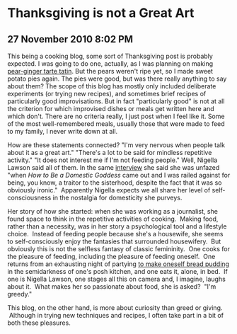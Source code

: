 # Thanksgiving is not a Great Art
## 27 November 2010 8:02 PM

This being a cooking blog, some sort of Thanksgiving post is probably expected. I was going to do one, actually, as I was planning on making [pear-ginger tarte tatin][1]. But the pears weren't ripe yet, so I made sweet potato pies again. The pies were good, but was there really anything to say about them? The scope of this blog has mostly only included deliberate experiments (or trying new recipes), and sometimes brief recipes of particularly good improvisations. But in fact "particularly good" is not at all the criterion for which improvised dishes or meals get written here and which don't. There are no criteria really, I just post when I feel like it. Some of the most well-remembered meals, usually those that were made to feed to my family, I never write down at all.

How are these statements connected?
"I'm very nervous when people talk about it as a great art."
"There's a lot to be said for mindless repetitive activity."
"It does not interest me if I'm not feeding people."
Well, Nigella Lawson said all of them. In the same [interview][2] she said she was unfazed "when _How to Be a Domestic Goddess_ came out and I was railed against for being, you know, a traitor to the sisterhood, despite the fact that it was so obviously ironic."  Apparently Nigella expects we all share her level of self-consciousness in the nostalgia for domesticity she purveys.

Her story of how she started: when she was working as a journalist, she found space to think in the repetitive activities of cooking.  Making food, rather than a necessity, was in her story a psychological tool and a lifestyle choice.  Instead of feeding people because she's a housewife, she seems to self-consciously enjoy the fantasies that surrounded housewifery.  But obviously this is not the selfless fantasy of classic femininity.  One cooks for the pleasure of feeding, including the pleasure of feeding oneself.  One returns from an exhausting night of partying [to make oneself bread pudding][3] in the semidarkness of one's posh kitchen, and one eats it, alone, in bed.  If one is Nigella Lawson, one stages all this on camera and, I imagine, laughs about it.  What makes her so passionate about food, she is asked?  "I'm greedy."

This blog, on the other hand, is more about curiosity than greed or giving.  Although in trying new techniques and recipes, I often take part in a bit of both these pleasures.

   [1]: http://www.beyondsalmon.com/2010/11/happy-thanksgiving.html
   [2]: http://www.youtube.com/watch?v=DgLzkEog2nI
   [3]: http://www.youtube.com/watch?v=KQejeG2yUJQ
